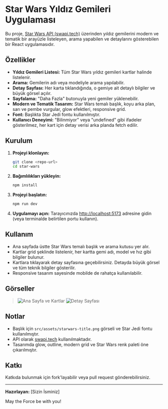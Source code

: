 # Star Wars Yıldız Gemileri Uygulaması

Bu proje, [Star Wars API (swapi.tech)](https://swapi.tech/) üzerinden yıldız gemilerini modern ve tematik bir arayüzle listeleyen, arama yapabilen ve detaylarını gösterebilen bir React uygulamasıdır.

## Özellikler

- **Yıldız Gemileri Listesi:** Tüm Star Wars yıldız gemileri kartlar halinde listelenir.
- **Arama:** Gemilerin adı veya modeliyle arama yapılabilir.
- **Detay Sayfası:** Her karta tıklandığında, o gemiye ait detaylı bilgiler ve büyük görsel açılır.
- **Sayfalama:** "Daha Fazla" butonuyla yeni gemiler yüklenebilir.
- **Modern ve Tematik Tasarım:** Star Wars temalı başlık, koyu arka plan, sarı ve pembe vurgular, glow efektleri, responsive grid.
- **Font:** Başlıkta Star Jedi fontu kullanılmıştır.
- **Kullanıcı Deneyimi:** "Bilinmiyor" veya "undefined" gibi ifadeler gösterilmez, her kart için detay verisi arka planda fetch edilir.

## Kurulum

1. **Projeyi klonlayın:**
   ```bash
   git clone <repo-url>
   cd star-wars
   ```
2. **Bağımlılıkları yükleyin:**
   ```bash
   npm install
   ```
3. **Projeyi başlatın:**
   ```bash
   npm run dev
   ```
4. **Uygulamayı açın:**
   Tarayıcınızda [http://localhost:5173](http://localhost:5173) adresine gidin (veya terminalde belirtilen portu kullanın).

## Kullanım

- Ana sayfada üstte Star Wars temalı başlık ve arama kutusu yer alır.
- Kartlar grid şeklinde listelenir, her kartta gemi adı, model ve hız gibi bilgiler bulunur.
- Kartlara tıklayarak detay sayfasına geçebilirsiniz. Detayda büyük görsel ve tüm teknik bilgiler gösterilir.
- Responsive tasarım sayesinde mobilde de rahatça kullanılabilir.

## Görseller

> ![Ana Sayfa ve Kartlar](./docs/screenshot-list.png)
> ![Detay Sayfası](./docs/screenshot-detail.png)

## Notlar
- Başlık için `src/assets/starwars-title.png` görseli ve Star Jedi fontu kullanılmıştır.
- API olarak [swapi.tech](https://swapi.tech/) kullanılmaktadır.
- Tasarımda glow, outline, modern grid ve Star Wars renk paleti öne çıkarılmıştır.

## Katkı
Katkıda bulunmak için fork'layabilir veya pull request gönderebilirsiniz.

---

**Hazırlayan:** [Sizin İsminiz]

May the Force be with you!
